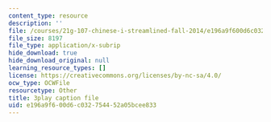 ```yaml
---
content_type: resource
description: ''
file: /courses/21g-107-chinese-i-streamlined-fall-2014/e196a9f600d6c032754452a05bcee833_-56G36H8BvY.srt
file_size: 8197
file_type: application/x-subrip
hide_download: true
hide_download_original: null
learning_resource_types: []
license: https://creativecommons.org/licenses/by-nc-sa/4.0/
ocw_type: OCWFile
resourcetype: Other
title: 3play caption file
uid: e196a9f6-00d6-c032-7544-52a05bcee833
---
```

